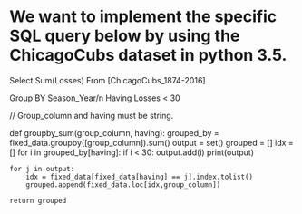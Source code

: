 # We want to implement the specific SQL query below by using the ChicagoCubs dataset in python 3.5.

Select Sum(Losses) From [ChicagoCubs_1874-2016]

Group BY Season_Year/n
Having Losses < 30




// Group_column and having must be string.


def groupby_sum(group_column, having):
    grouped_by = fixed_data.groupby([group_column]).sum()
    output = set()
    grouped = []
    idx = []
    for i in grouped_by[having]:
        if i < 30:
            output.add(i)
    print(output)
    
    for j in output:
        idx = fixed_data[fixed_data[having] == j].index.tolist()
        grouped.append(fixed_data.loc[idx,group_column])
    
    return grouped
